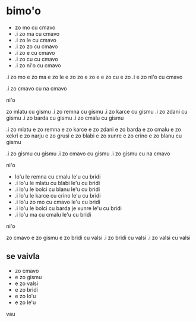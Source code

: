 # bimo'o

* zo mo cu cmavo
* .i zo ma cu cmavo
* .i zo le cu cmavo
* .i zo zo cu cmavo
* .i zo e cu cmavo
* .i zo cu cu cmavo
* .i zo ni'o cu cmavo

.i zo mo e zo ma e zo le e zo zo e zo e e zo cu e zo .i e zo ni'o cu cmavo

.i zo cmavo cu na cmavo

ni'o

zo mlatu cu gismu .i zo remna cu gismu .i zo karce cu gismu .i zo zdani cu
gismu .i zo barda cu gismu .i zo cmalu cu gismu

.i zo mlatu e zo remna e zo karce e zo zdani e zo barda e zo cmalu e zo xekri e
zo narju e zo grusi e zo blabi e zo xunre e zo crino e zo blanu cu gismu

.i zo gismu cu gismu .i zo cmavo cu gismu .i zo gismu cu na cmavo

ni'o

* lo'u le remna cu cmalu le'u cu bridi
* .i lo'u le mlatu cu blabi le'u cu bridi
* .i lo'u le bolci cu blanu le'u cu bridi
* .i lo'u le karce cu crino le'u cu bridi
* .i lo'u zo mo cu cmavo le'u cu bridi
* .i lo'u le bolci cu barda je xunre le'u cu bridi
* .i lo'u ma cu cmalu le'u cu bridi



ni'o

zo cmavo e zo gismu e zo bridi cu valsi .i zo bridi cu valsi .i zo valsi cu valsi

## se vaivla

* zo cmavo
* e zo gismu
* e zo valsi
* e zo bridi
* e zo lo'u
* e zo le'u

vau
